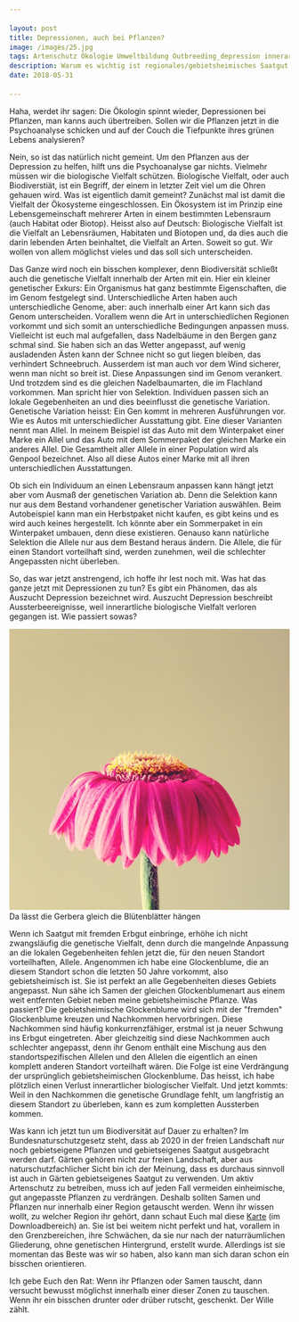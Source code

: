 ```yaml
---

layout: post
title: Depressionen, auch bei Pflanzen?
image: /images/25.jpg
tags: Artenschutz Ökologie Umweltbildung Outbreeding_depression innerartliche_Vielfalt Phänotypen Auszuchtdepression Biologische_Vielfalt Ökosystem Biodiversität Selektion Genetik Allele Aussterbeereignis gebietsheimisches_Saatgut Ursprungskarte
description: Warum es wichtig ist regionales/gebietsheimisches Saatgut auch in Gärten anzuwenden. Weiterhin wird der Mechanismus von Outbreeding Depression erklärt.
date: 2018-05-31

---
```


Haha, werdet ihr sagen: Die Ökologin spinnt wieder, Depressionen bei Pflanzen, man kanns auch übertreiben. Sollen wir die Pflanzen jetzt in die Psychoanalyse schicken und auf der Couch die Tiefpunkte ihres grünen Lebens analysieren? 

Nein, so ist das natürlich nicht gemeint. Um den Pflanzen aus der Depression zu helfen, hilft uns die Psychoanalyse gar nichts. Vielmehr müssen wir die biologische Vielfalt schützen. Biologische Vielfalt, oder auch Biodiverstiät, ist ein Begriff, der einem in letzter Zeit viel um die Ohren gehauen wird. Was ist eigentlich damit gemeint? Zunächst mal ist damit die Vielfalt der Ökosysteme eingeschlossen. Ein Ökosystem ist im Prinzip eine Lebensgemeinschaft mehrerer Arten in einem bestimmten Lebensraum (auch Habitat oder Biotop). Heisst also auf Deutsch: Biologische Vielfalt ist die Vielfalt an Lebensräumen, Habitaten und Biotopen und, da dies auch die darin lebenden Arten beinhaltet, die Vielfalt an Arten. Soweit so gut. Wir wollen von allem möglichst vieles und das soll sich unterscheiden.

Das Ganze wird noch ein bisschen komplexer, denn Biodiversität schließt auch die genetische Vielfalt innerhalb der Arten mit ein. Hier ein kleiner genetischer Exkurs: Ein Organismus hat ganz bestimmte Eigenschaften, die im Genom festgelegt sind. Unterschiedliche Arten haben auch unterschiedliche Genome, aber: auch innerhalb einer Art kann sich das Genom unterscheiden. Vorallem wenn die Art in unterschiedlichen Regionen vorkommt und sich somit an unterschiedliche Bedingungen anpassen muss. Vielleicht ist euch mal aufgefallen, dass Nadelbäume in den Bergen ganz schmal sind. Sie haben sich an das Wetter angepasst, auf wenig ausladenden Ästen kann der Schnee nicht so gut liegen bleiben, das verhindert Schneebruch. Ausserdem ist man auch vor dem Wind sicherer, wenn man nicht so breit ist. Diese Anpassungen sind im Genom verankert. Und trotzdem sind es die gleichen Nadelbaumarten, die im Flachland vorkommen. 
Man spricht hier von Selektion. Individuen passen sich an lokale Gegebenheiten an und dies beeinflusst die genetische Variation. Genetische Variation heisst: Ein Gen kommt in mehreren Ausführungen vor. Wie es Autos mit unterschiedlicher Ausstattung gibt. Eine dieser Varianten nennt man Allel. In meinem Beispiel ist das Auto mit dem Winterpaket einer Marke ein Allel und das Auto mit dem Sommerpaket der gleichen Marke ein anderes Allel. Die Gesamtheit aller Allele in einer Population wird als Genpool bezeichnet. Also all diese Autos einer Marke mit all ihren unterschiedlichen Ausstattungen. 

Ob sich ein Individuum an einen Lebensraum anpassen kann hängt jetzt aber vom Ausmaß der genetischen Variation ab. Denn die Selektion kann nur aus dem Bestand vorhandener genetischer Variation auswählen. Beim Autobeispiel kann man ein Herbstpaket nicht kaufen, es gibt keins und es wird auch keines hergestellt. Ich könnte aber ein Sommerpaket in ein Winterpaket umbauen, denn diese existieren. Genauso kann natürliche Selektion die Allele nur aus dem Bestand heraus ändern. Die Allele, die für einen Standort vorteilhaft sind, werden zunehmen, weil die schlechter Angepassten nicht überleben.

So, das war jetzt anstrengend, ich hoffe ihr lest noch mit. Was hat das ganze jetzt mit Depressionen zu tun? Es gibt ein Phänomen, das als Auszucht Depression bezeichnet wird. Auszucht Depression beschreibt Aussterbeereignisse, weil innerartliche biologische Vielfalt verloren gegangen ist. Wie passiert sowas? 

<span class="image left">
<img src="/images/24.jpg">
Da lässt die Gerbera gleich die Blütenblätter hängen
</span>

Wenn ich Saatgut mit fremden Erbgut einbringe, erhöhe ich nicht zwangsläufig die genetische Vielfalt, denn durch die mangelnde Anpassung an die lokalen Gegebenheiten fehlen jetzt die, für den neuen Standort vorteilhaften, Allele. Angenommen ich habe eine Glockenblume, die an diesem Standort schon die letzten 50 Jahre vorkommt, also gebietsheimisch ist. Sie ist perfekt an alle Gegebenheiten dieses Gebiets angepasst. Nun sähe ich Samen der gleichen Glockenblumenart aus einem weit entfernten Gebiet neben meine gebietsheimische Pflanze. Was passiert? Die gebietsheimische Glockenblume wird sich mit der "fremden" Glockenblume kreuzen und Nachkommen hervorbringen. Diese Nachkommen sind häufig konkurrenzfähiger, erstmal ist ja neuer Schwung ins Erbgut eingetreten. Aber gleichzeitig sind diese Nachkommen auch schlechter angepasst, denn ihr Genom enthält eine Mischung aus den standortspezifischen Allelen und den Allelen die eigentlich an einen komplett anderen Standort vorteilhaft wären. Die Folge ist eine Verdrängung der ursprünglich gebietsheimischen Glockenblume. Das heisst, ich habe plötzlich einen Verlust innerartlicher biologischer Vielfalt. Und jetzt kommts: Weil in den Nachkommen die genetische Grundlage fehlt, um langfristig an diesem Standort zu überleben, kann es zum kompletten Aussterben kommen. 

Was kann ich jetzt tun um Biodiversität auf Dauer zu erhalten? Im Bundesnaturschutzgesetz steht, dass ab 2020 in der freien Landschaft nur noch gebietseigene Pflanzen und gebietseigenes Saatgut ausgebracht werden darf. Gärten gehören nicht zur freien Landschaft, aber aus naturschutzfachlicher Sicht bin ich der Meinung, dass es durchaus sinnvoll ist auch in Gärten gebietseigenes Saatgut zu verwenden. Um aktiv Artenschutz zu betreiben, muss ich auf jeden Fall vermeiden einheimische, gut angepasste Pflanzen zu verdrängen. Deshalb sollten Samen und Pflanzen nur innerhalb einer Region getauscht werden. Wenn ihr wissen wollt, zu welcher Region ihr gehört, dann schaut Euch mal diese <a href="https://www.rieger-hofmann.de/index.php?id=82" target="_blank">Karte</a> (im Downloadbereich) an. Sie ist bei weitem nicht perfekt und hat, vorallem in den Grenzbereichen, ihre Schwächen, da sie nur nach der naturräumlichen Gliederung, ohne genetischen Hintergrund, erstellt wurde. Allerdings ist sie momentan das Beste was wir so haben, also kann man sich daran schon ein bisschen orientieren.

Ich gebe Euch den Rat: Wenn ihr Pflanzen oder Samen tauscht, dann versucht bewusst möglichst innerhalb einer dieser Zonen zu tauschen. Wenn ihr ein bisschen drunter oder drüber rutscht, geschenkt. Der Wille zählt. 